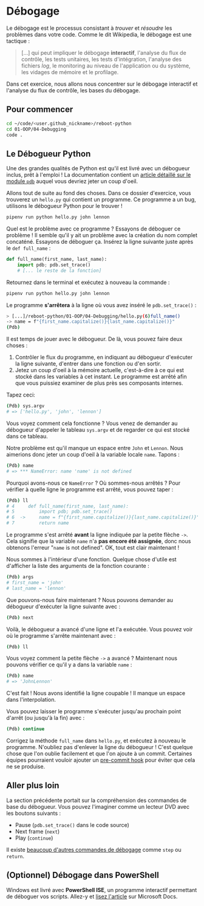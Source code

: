 # Débogage

Le débogage est le processus consistant à _trouver_ et _résoudre_ les problèmes dans votre code. Comme le dit Wikipedia, le débogage est une tactique :

> [...] qui peut impliquer le débogage **interactif**, l'analyse du flux de contrôle, les tests unitaires, les tests d'intégration, l'analyse des fichiers *log*, le monitoring au niveau de l'application ou du système, les vidages de mémoire et le profilage.

Dans cet exercice, nous allons nous concentrer sur le débogage interactif et l'analyse du flux de contrôle, les bases du débogage.

## Pour commencer

```bash
cd ~/code/<user.github_nickname>/reboot-python
cd 01-OOP/04-Debugging
code .
```

## Le Débogueur Python

Une des grandes qualités de Python est qu'il est livré avec un débogueur inclus, prêt à l'emploi ! La documentation contient un [article détaillé sur le module `pdb`](https://docs.python.org/3/library/pdb.html) auquel vous devriez jeter un coup d'oeil.

Allons tout de suite au fond des choses. Dans ce dossier d'exercice, vous trouverez un `hello.py` qui contient un programme. Ce programme a un bug, utilisons le débogueur Python pour le trouver !

```bash
pipenv run python hello.py john lennon
```

Quel est le problème avec ce programme ? Essayons de déboguer ce problème ! Il semble qu'il y ait un problème avec la création du nom complet concaténé. Essayons de déboguer ça. Insérez la ligne suivante juste après le `def full_name` :

```python
def full_name(first_name, last_name):
    import pdb; pdb.set_trace()
    # [... le reste de la fonction]
```

Retournez dans le terminal et exécutez à nouveau la commande :

```bash
pipenv run python hello.py john lennon
```

Le programme **s'arrêtera** à la ligne où vous avez inséré le `pdb.set_trace()` :

```bash
> [...]/reboot-python/01-OOP/04-Debugging/hello.py(6)full_name()
-> name = f"{first_name.capitalize()}{last_name.capitalize()}"
(Pdb)
```

Il est temps de jouer avec le débogueur. De là, vous pouvez faire deux choses :

1. Contrôler le flux du programme, en indiquant au débogueur d'exécuter la ligne suivante, d'entrer dans une fonction ou d'en sortir.
2. Jetez un coup d'oeil à la mémoire actuelle, c'est-à-dire à ce qui est stocké dans les variables à cet instant. Le programme est arrêté afin que vous puissiez examiner de plus près ses composants internes.

Tapez ceci:

```bash
(Pdb) sys.argv
# => ['hello.py', 'john', 'lennon']
```

Vous voyez comment cela fonctionne ? Vous venez de demander au débogueur d'appeler le tableau `sys.argv` et de regarder ce qui est stocké dans ce tableau.

Notre problème est qu'il manque un espace entre `John` et `Lennon`. Nous aimerions donc jeter un coup d'oeil à la variable locale `name`. Tapons :

```bash
(Pdb) name
# => *** NameError: name 'name' is not defined
```

Pourquoi avons-nous ce `NameError` ? Où sommes-nous arrêtés ? Pour vérifier à quelle ligne le programme est arrêté, vous pouvez taper :

```bash
(Pdb) ll
# 4     def full_name(first_name, last_name):
# 5         import pdb; pdb.set_trace()
# 6  ->     name = f"{first_name.capitalize()}{last_name.capitalize()}"
# 7         return name
```

Le programme s'est arrêté **avant** la ligne indiquée par la petite flèche `->`. Cela signifie que la variable `name` n'a **pas encore été assignée**, donc nous obtenons l'erreur "`name` is not defined". OK, tout est clair maintenant !

Nous sommes à l'intérieur d'une fonction. Quelque chose d'utile est d'afficher la liste des arguments de la fonction courante :

```bash
(Pdb) args
# first_name = 'john'
# last_name = 'lennon'
```

Que pouvons-nous faire maintenant ? Nous pouvons demander au débogueur d'exécuter la ligne suivante avec :

```bash
(Pdb) next
```

Voilà, le débogueur a avancé d'une ligne et l'a exécutée. Vous pouvez voir où le programme s'arrête maintenant avec :

```bash
(Pdb) ll
```

Vous voyez comment la petite flèche `->` a avancé ? Maintenant nous pouvons vérifier ce qu'il y a dans la variable `name` :

```bash
(Pdb) name
# => 'JohnLennon'
```

C'est fait ! Nous avons identifié la ligne coupable ! Il manque un espace dans l'interpolation.

Vous pouvez laisser le programme s'exécuter jusqu'au prochain point d'arrêt (ou jusqu'à la fin) avec :

```bash
(Pdb) continue
```

Corrigez la méthode `full_name` dans `hello.py`, et exécutez à nouveau le programme. N'oubliez pas d'enlever la ligne du débogueur ! C'est quelque chose que l'on oublie facilement et que l'on ajoute à un commit. Certaines équipes pourraient vouloir ajouter un [pre-commit hook](http://blog.keul.it/2013/11/no-more-pdbsettrace-committed-git-pre.html) pour éviter que cela ne se produise.

## Aller plus loin

La section précédente portait sur la compréhension des commandes de base du débogueur. Vous pouvez l'imaginer comme un lecteur DVD avec les boutons suivants :

- Pause (`pdb.set_trace()` dans le code source)
- Next frame (`next`)
- Play (`continue`)

Il existe [beaucoup d'autres commandes de débogage](https://docs.python.org/3/library/pdb.html#debugger-commands) comme `step` ou `return`.

## (Optionnel) Débogage dans PowerShell

Windows est livré avec **PowerShell ISE**, un programme interactif permettant de déboguer vos scripts. Allez-y et [lisez l'article](https://docs.microsoft.com/powershell/scripting/components/ise/how-to-debug-scripts-in-windows-powershell-ise) sur Microsoft Docs.
